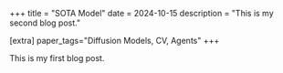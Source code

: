 +++
title = "SOTA Model"
date = 2024-10-15
description = "This is my second blog post."

[extra]
paper_tags="Diffusion Models, CV, Agents"
+++

This is my first blog post.